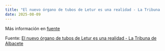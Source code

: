 ```yaml
---
title: "El nuevo órgano de tubos de Letur es una realidad - La Tribuna de Albacete"
date: 2025-08-09
---
```


Más información en [fuente](https://news.google.com/rss/articles/CBMi0gFBVV95cUxPV3NucnhpbWZvNDAxM1FZbHdtdGtBSTRHaHFTZ0puNUZwandsbldtVkpteHpDQkpyRnFKSFRKSUJoLWhndWJ6N05vVVN2dmloTnhJLVRZY29ORG13WF92dkFDbjJMRkozLUtSbXlsaUYta05QanNIZC1wR3M5akMwWGhhSnU0bi1LeUlWVzltbHFLTkhnSmlHVHV4SUtQQmt6M1Z6eng5STNxbjgwZHFJWnlRMXBuaW9sWEhRS3E5aWxHbkh2UXFqV0o3TnJtY0lwYXc?oc=5)

Fuente: [El nuevo órgano de tubos de Letur es una realidad - La Tribuna de Albacete](https://news.google.com/rss/articles/CBMi0gFBVV95cUxPV3NucnhpbWZvNDAxM1FZbHdtdGtBSTRHaHFTZ0puNUZwandsbldtVkpteHpDQkpyRnFKSFRKSUJoLWhndWJ6N05vVVN2dmloTnhJLVRZY29ORG13WF92dkFDbjJMRkozLUtSbXlsaUYta05QanNIZC1wR3M5akMwWGhhSnU0bi1LeUlWVzltbHFLTkhnSmlHVHV4SUtQQmt6M1Z6eng5STNxbjgwZHFJWnlRMXBuaW9sWEhRS3E5aWxHbkh2UXFqV0o3TnJtY0lwYXc?oc=5)
